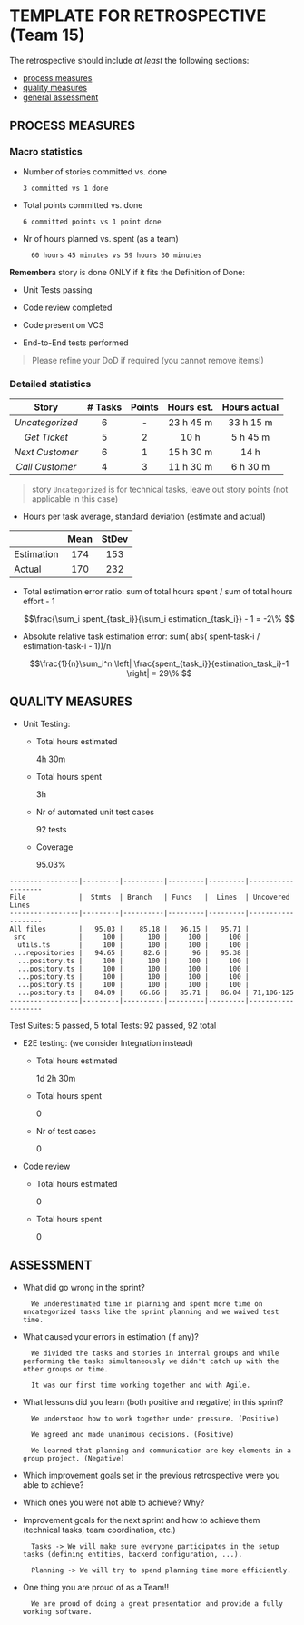 TEMPLATE FOR RETROSPECTIVE (Team 15)
=====================================

The retrospective should include _at least_ the following
sections:

- [process measures](#process-measures)
- [quality measures](#quality-measures)
- [general assessment](#assessment)

## PROCESS MEASURES 

### Macro statistics

- Number of stories committed vs. done 

      3 committed vs 1 done

- Total points committed vs. done 

      6 committed points vs 1 point done

- Nr of hours planned vs. spent (as a team)

        60 hours 45 minutes vs 59 hours 30 minutes

**Remember**a story is done ONLY if it fits the Definition of Done:
 
- Unit Tests passing


- Code review completed


- Code present on VCS
  

- End-to-End tests performed


> Please refine your DoD if required (you cannot remove items!) 

### Detailed statistics

|      Story      | # Tasks | Points | Hours est. | Hours actual |
| :-------------: | :-----: | :----: | :--------: | :----------: |
| _Uncategorized_ |    6    |   -    | 23 h 45 m  |  33 h 15 m   |
|  _Get Ticket_   |    5    |   2    |    10 h    |   5 h 45 m   |
| _Next Customer_ |    6    |   1    | 15 h 30 m  |     14 h     |
| _Call Customer_ |    4    |   3    | 11 h 30 m  |   6 h 30 m   |

> story `Uncategorized` is for technical tasks, leave out story points (not applicable in this case)

- Hours per task average, standard deviation (estimate and actual)

|            | Mean | StDev |
| ---------- | :--: | :---: |
| Estimation | 174  |  153  |
| Actual     | 170  |  232  |

- Total estimation error ratio: sum of total hours spent / sum of total hours effort - 1

    $$\frac{\sum_i spent_{task_i}}{\sum_i estimation_{task_i}} - 1 = -2\% $$
    
- Absolute relative task estimation error: sum( abs( spent-task-i / estimation-task-i - 1))/n

    $$\frac{1}{n}\sum_i^n \left| \frac{spent_{task_i}}{estimation_task_i}-1 \right| = 29\% $$
  
## QUALITY MEASURES 

- Unit Testing:
  - Total hours estimated

      4h 30m

  - Total hours spent

      3h
  - Nr of automated unit test 
  cases

      92 tests 
  - Coverage

      95.03%

```
-----------------|---------|----------|---------|---------|-------------------
File             |  Stmts  | Branch   | Funcs   |  Lines  | Uncovered Lines   
-----------------|---------|----------|---------|---------|-------------------
All files        |   95.03 |    85.18 |   96.15 |   95.71 |                   
 src             |     100 |      100 |     100 |     100 |                   
  utils.ts       |     100 |      100 |     100 |     100 |                   
 ...repositories |   94.65 |     82.6 |      96 |   95.38 |                   
  ...pository.ts |     100 |      100 |     100 |     100 |                   
  ...pository.ts |     100 |      100 |     100 |     100 |                   
  ...pository.ts |     100 |      100 |     100 |     100 |                   
  ...pository.ts |     100 |      100 |     100 |     100 |                   
  ...pository.ts |   84.09 |    66.66 |   85.71 |   86.04 | 71,106-125        
-----------------|---------|----------|---------|---------|-------------------
```

Test Suites: 5 passed, 5 total
Tests:       92 passed, 92 total

- E2E testing: (we consider Integration instead)
  - Total hours estimated

      1d 2h 30m
  - Total hours spent

      0
  - Nr of test cases

      0
- Code review 
  - Total hours estimated 

      0
  - Total hours spent

      0
  


## ASSESSMENT

- What did go wrong in the sprint?

        We underestimated time in planning and spent more time on uncategorized tasks like the sprint planning and we waived test time.

- What caused your errors in estimation (if any)?

        We divided the tasks and stories in internal groups and while performing the tasks simultaneously we didn't catch up with the other groups on time.

        It was our first time working together and with Agile.

- What lessons did you learn (both positive and negative) in this sprint?

        We understood how to work together under pressure. (Positive)

        We agreed and made unanimous decisions. (Positive)

        We learned that planning and communication are key elements in a group project. (Negative)


- Which improvement goals set in the previous retrospective were you able to achieve? 
  
- Which ones you were not able to achieve? Why?

- Improvement goals for the next sprint and how to achieve them (technical tasks, team coordination, etc.)

        Tasks -> We will make sure everyone participates in the setup tasks (defining entities, backend configuration, ...).

        Planning -> We will try to spend planning time more efficiently.

- One thing you are proud of as a Team!!

        We are proud of doing a great presentation and provide a fully working software.